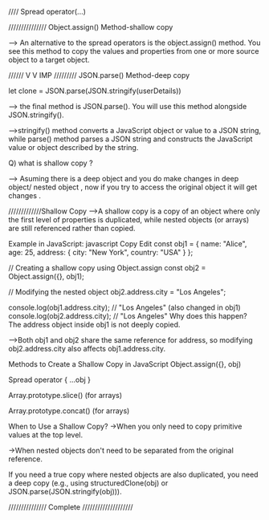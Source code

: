 
//// Spread operator(...)












































 ///////////////     Object.assign() Method-shallow copy


--> An alternative to the spread operators is the object.assign() method. You see this method to copy the values and properties from one or more source object to a target object.
























//////  V V IMP
/////////   JSON.parse() Method-deep copy

let clone = JSON.parse(JSON.stringify(userDetails))


--> the final method is JSON.parse(). You will use this method alongside JSON.stringify().


-->stringify() method converts a JavaScript object or value to a JSON string, while parse() method parses a JSON string and constructs the JavaScript value or object described by the string.













Q) what is shallow copy ?

--> Asuming there is a deep object and you do make changes in deep object/ nested object , now if you try to access the original object it will get changes .




















/////////////Shallow Copy
-->A shallow copy is a copy of an object where only the first level of properties is duplicated, while nested objects (or arrays) are still referenced rather than copied.

Example in JavaScript:
javascript
Copy
Edit
const obj1 = {
    name: "Alice",
    age: 25,
    address: {
        city: "New York",
        country: "USA"
    }
};

// Creating a shallow copy using Object.assign
const obj2 = Object.assign({}, obj1);

// Modifying the nested object
obj2.address.city = "Los Angeles";

console.log(obj1.address.city); // "Los Angeles" (also changed in obj1)
console.log(obj2.address.city); // "Los Angeles"
Why does this happen?
The address object inside obj1 is not deeply copied.

-->Both obj1 and obj2 share the same reference for address, so modifying obj2.address.city also affects obj1.address.city.

Methods to Create a Shallow Copy in JavaScript
Object.assign({}, obj)

Spread operator { ...obj }

Array.prototype.slice() (for arrays)

Array.prototype.concat() (for arrays)









When to Use a Shallow Copy?
->When you only need to copy primitive values at the top level.

->When nested objects don't need to be separated from the original reference.









If you need a true copy where nested objects are also duplicated, you need a deep copy (e.g., using structuredClone(obj) or JSON.parse(JSON.stringify(obj))). 















///////////////   Complete    ////////////////////